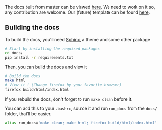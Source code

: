 The docs built from master can be viewed [here](https://mpariente.github.io/asteroid/).
We need to work on it so, any contribution are welcome. 
Our (future) template can be found 
[here](https://github.com/mpariente/asteroid_sphinx_theme).

## Building the docs
To build the docs, you'll need [Sphinx](https://www.sphinx-doc.org/en/master/), 
a theme and some other package
```bash
# Start by installing the required packages
cd docs/
pip install -r requirements.txt
```
Then, you can build the docs and view it
```bash
# Build the docs
make html
# View it ! (Change firefox by your favorite browser)
firefox build/html/index.html
```
If you rebuild the docs, don't forget to run `make clean` before it.  

You can add this to your `.bashrc`, source it and run `run_docs` 
from the `docs/` folder, that'll be easier.
```bash
alias run_docs='make clean; make html; firefox build/html/index.html'
```